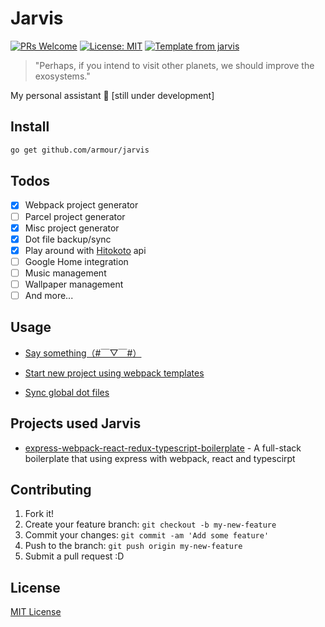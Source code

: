 # Jarvis

[![PRs Welcome](https://img.shields.io/badge/PRs-welcome-brightgreen.svg?style=flat)](http://makeapullrequest.com)
[![License: MIT](https://img.shields.io/badge/License-MIT-blue.svg)](https://opensource.org/licenses/MIT)
[![Template from jarvis](https://img.shields.io/badge/Hi-Jarvis-ff69b4.svg)](https://github.com/Armour/Jarvis)

> "Perhaps, if you intend to visit other planets, we should improve the exosystems."

My personal assistant 🤖 [still under development]

## Install

```bash
go get github.com/armour/jarvis
```

## Todos

* [x] Webpack project generator
* [ ] Parcel project generator
* [x] Misc project generator
* [x] Dot file backup/sync
* [x] Play around with [Hitokoto](https://hitokoto.cn/) api
* [ ] Google Home integration
* [ ] Music management
* [ ] Wallpaper management
* [ ] And more...

## Usage

* [Say something（#￣▽￣#）](https://asciinema.org/a/184121)

* [Start new project using webpack templates](https://asciinema.org/a/184124)

* [Sync global dot files](https://asciinema.org/a/184122)

## Projects used Jarvis

* [express-webpack-react-redux-typescript-boilerplate](https://github.com/Armour/express-webpack-react-redux-typescript-boilerplate) - A full-stack boilerplate that using express with webpack, react and typescirpt

## Contributing

1. Fork it!
1. Create your feature branch: `git checkout -b my-new-feature`
1. Commit your changes: `git commit -am 'Add some feature'`
1. Push to the branch: `git push origin my-new-feature`
1. Submit a pull request :D

## License

[MIT License](https://github.com/Armour/jarvis/blob/master/LICENSE)
